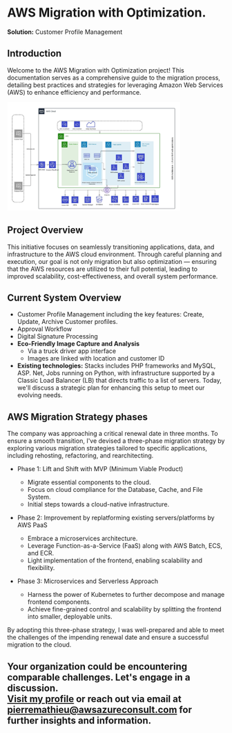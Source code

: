 # AWS Migration with Optimization. 
**Solution:** Customer Profile Management 
## Introduction
Welcome to the AWS Migration with Optimization project! This documentation serves as a comprehensive guide to the migration process, detailing best practices and strategies for leveraging Amazon Web Services (AWS) to enhance efficiency and performance.

<img src="aws-solution-1.jpeg" alt="alt text" width="400"/>

## Project Overview
This initiative focuses on seamlessly transitioning applications, data, and infrastructure to the AWS cloud environment. Through careful planning and execution, our goal is not only migration but also optimization — ensuring that the AWS resources are utilized to their full potential, leading to improved scalability, cost-effectiveness, and overall system performance.

## Current System Overview
- Customer Profile Management including the key features: Create, Update, Archive Customer profiles.
- Approval Workflow
- Digital Signature Processing
- **Eco-Friendly Image Capture and Analysis**
  - Via a truck driver app interface
  - Images are linked with location and customer ID
- **Existing technologies:** Stacks includes PHP frameworks and MySQL, ASP. Net, Jobs running on Python, with infrastructure supported by a Classic Load Balancer (LB) that directs traffic to a list of servers. Today, we'll discuss a strategic plan for enhancing this setup to meet our evolving needs.

## AWS Migration Strategy phases 
The company was approaching a critical renewal date in three months. To ensure a smooth transition, I've devised a three-phase migration strategy by exploring various migration strategies tailored to specific applications, including rehosting, refactoring, and rearchitecting.
- Phase 1: Lift and Shift with MVP (Minimum Viable Product)
   - Migrate essential components to the cloud.
   - Focus on cloud compliance for the Database, Cache, and File System.
   - Initial steps towards a cloud-native infrastructure.

- Phase 2: Improvement by replatforming existing servers/platforms by AWS PaaS
   - Embrace a microservices architecture.
   - Leverage Function-as-a-Service (FaaS) along with AWS Batch, ECS, and ECR.
   - Light implementation of the frontend, enabling scalability and flexibility.

- Phase 3: Microservices and Serverless Approach
    - Harness the power of Kubernetes to further decompose and manage frontend components.
    - Achieve fine-grained control and scalability by splitting the frontend into smaller, deployable units.

By adopting this three-phase strategy, I was well-prepared and able to meet the challenges of the impending renewal date and ensure a successful migration to the cloud.


## Your organization could be encountering comparable challenges. Let's engage in a discussion. <br><a href="https://awsazureconsult.com">Visit my profile</a> or reach out via email at pierremathieu@awsazureconsult.com for further insights and information.
